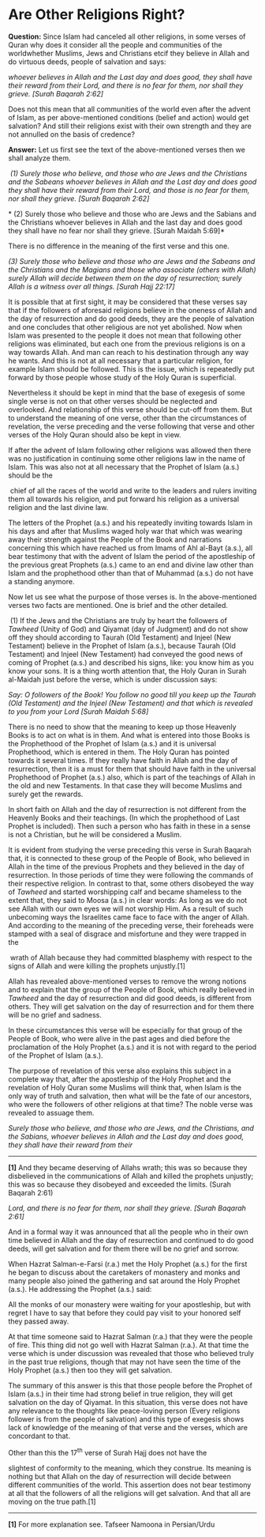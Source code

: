 Are Other Religions Right?
==========================

**Question:** Since Islam had canceled all other religions, in some
verses of Quran why does it consider all the people and communities of
the worldwhether Muslims, Jews and Christians etcif they believe in
Allah and do virtuous deeds, people of salvation and says:

*whoever believes in Allah and the Last day and does good, they shall
have their reward from their Lord, and there is no fear for them, nor
shall they grieve. [Surah Baqarah 2:62]*

Does not this mean that all communities of the world even after the
advent of Islam, as per above-mentioned conditions (belief and action)
would get salvation? And still their religions exist with their own
strength and they are not annulled on the basis of credence?

**Answer:** Let us first see the text of the above-mentioned verses then
we shall analyze them.

 *(1) Surely those who believe, and those who are Jews and the
Christians and the Sabeans whoever believes in Allah and the Last day
and does good they shall have their reward from their Lord, and those is
no fear for them, nor shall they grieve. [Surah Baqarah 2:62]*

* (2) Surely those who believe and those who are Jews and the Sabians
and the Christians whoever believes in Allah and the last day and does
good they shall have no fear nor shall they grieve. [Surah Maidah 5:69]*

There is no difference in the meaning of the first verse and this one.

*(3) Surely those who believe and those who are Jews and the Sabeans and
the Christians and the Magians and those who associate (others with
Allah) surely Allah will decide between them on the day of resurrection;
surely Allah is a witness over all things. [Surah Hajj 22:17]*

It is possible that at first sight, it may be considered that these
verses say that if the followers of aforesaid religions believe in the
oneness of Allah and the day of resurrection and do good deeds, they are
the people of salvation and one concludes that other religious are not
yet abolished. Now when Islam was presented to the people it does not
mean that following other religions was eliminated, but each one from
the previous religions is on a way towards Allah. And man can reach to
his destination through any way he wants. And this is not at all
necessary that a particular religion, for example Islam should be
followed. This is the issue, which is repeatedly put forward by those
people whose study of the Holy Quran is superficial.

Nevertheless it should be kept in mind that the base of exegesis of some
single verse is not on that other verses should be neglected and
overlooked. And relationship of this verse should be cut-off from them.
But to understand the meaning of one verse, other than the circumstances
of revelation, the verse preceding and the verse following that verse
and other verses of the Holy Quran should also be kept in view.

If after the advent of Islam following other religions was allowed then
there was no justification in continuing some other religions law in the
name of Islam. This was also not at all necessary that the Prophet of
Islam (a.s.) should be the

 chief of all the races of the world and write to the leaders and rulers
inviting them all towards his religion, and put forward his religion as
a universal religion and the last divine law.

The letters of the Prophet (a.s.) and his repeatedly inviting towards
Islam in his days and after that Muslims waged holy war that which was
wearing away their strength against the People of the Book and
narrations concerning this which have reached us from Imams of Ahl
al-Bayt (a.s.), all bear testimony that with the advent of Islam the
period of the apostleship of the previous great Prophets (a.s.) came to
an end and divine law other than Islam and the prophethood other than
that of Muhammad (a.s.) do not have a standing anymore.

Now let us see what the purpose of those verses is. In the
above-mentioned verses two facts are mentioned. One is brief and the
other detailed.

 (1) If the Jews and the Christians are truly by heart the followers of
*Tawheed* (Unity of God) and Qiyamat (day of Judgment) and do not show
off they should according to Taurah (Old Testament) and Injeel (New
Testament) believe in the Prophet of Islam (a.s.), because Taurah (Old
Testament) and Injeel (New Testament) had conveyed the good news of
coming of Prophet (a.s.) and described his signs, like: you know him as
you know your sons. It is a thing worth attention that, the Holy Quran
in Surah al-Maidah just before the verse, which is under discussion
says:

*Say: O followers of the Book! You follow no good till you keep up the
Taurah (Old Testament) and the Injeel (New Testament) and that which is
revealed to you from your Lord [Surah Maidah 5:68]*

There is no need to show that the meaning to keep up those Heavenly
Books is to act on what is in them. And what is entered into those Books
is the Prophethood of the Prophet of Islam (a.s.) and it is universal
Prophethood, which is entered in them. The Holy Quran has pointed
towards it several times. If they really have faith in Allah and the day
of resurrection, then it is a must for them that should have faith in
the universal Prophethood of Prophet (a.s.) also, which is part of the
teachings of Allah in the old and new Testaments. In that case they will
become Muslims and surely get the rewards.

In short faith on Allah and the day of resurrection is not different
from the Heavenly Books and their teachings. (In which the prophethood
of Last Prophet is included). Then such a person who has faith in these
in a sense is not a Christian, but he will be considered a Muslim.

It is evident from studying the verse preceding this verse in Surah
Baqarah that, it is connected to these group of the People of Book, who
believed in Allah in the time of the previous Prophets and they believed
in the day of resurrection. In those periods of time they were following
the commands of their respective religion. In contrast to that, some
others disobeyed the way of *Tawheed* and started worshipping calf and
became shameless to the extent that, they said to Moosa (a.s.) in clear
words: As long as we do not see Allah with our own eyes we will not
worship Him. As a result of such unbecoming ways the Israelites came
face to face with the anger of Allah. And according to the meaning of
the preceding verse, their foreheads were stamped with a seal of
disgrace and misfortune and they were trapped in the

 wrath of Allah because they had committed blasphemy with respect to the
signs of Allah and were killing the prophets unjustly.[1]

Allah has revealed above-mentioned verses to remove the wrong notions
and to explain that the group of the People of Book, which really
believed in *Tawheed* and the day of resurrection and did good deeds, is
different from others. They will get salvation on the day of
resurrection and for them there will be no grief and sadness.

In these circumstances this verse will be especially for that group of
the People of Book, who were alive in the past ages and died before the
proclamation of the Holy Prophet (a.s.) and it is not with regard to the
period of the Prophet of Islam (a.s.).

The purpose of revelation of this verse also explains this subject in a
complete way that, after the apostleship of the Holy Prophet and the
revelation of Holy Quran some Muslims will think that, when Islam is the
only way of truth and salvation, then what will be the fate of our
ancestors, who were the followers of other religions at that time? The
noble verse was revealed to assuage them.

*Surely those who believe, and those who are Jews, and the Christians,
and the Sabians, whoever believes in Allah and the Last day and does
good, they shall have their reward from their*

------------------------------------------------------------------------

**[1]** And they became deserving of Allahs wrath; this was so because
they disbelieved in the communications of Allah and killed the prophets
unjustly; this was so because they disobeyed and exceeded the limits.
(Surah Baqarah 2:61)

*Lord, and there is no fear for them, nor shall they grieve. [Surah
Baqarah 2:61]*

And in a formal way it was announced that all the people who in their
own time believed in Allah and the day of resurrection and continued to
do good deeds, will get salvation and for them there will be no grief
and sorrow.

When Hazrat Salman-e-Farsi (r.a.) met the Holy Prophet (a.s.) for the
first he began to discuss about the caretakers of monastery and monks
and many people also joined the gathering and sat around the Holy
Prophet (a.s.). He addressing the Prophet (a.s.) said:

All the monks of our monastery were waiting for your apostleship, but
with regret I have to say that before they could pay visit to your
honored self they passed away.

At that time someone said to Hazrat Salman (r.a.) that they were the
people of fire. This thing did not go well with Hazrat Salman (r.a.). At
that time the verse which is under discussion was revealed that those
who believed truly in the past true religions, though that may not have
seen the time of the Holy Prophet (a.s.) then too they will get
salvation.

The summary of this answer is this that those people before the Prophet
of Islam (a.s.) in their time had strong belief in true religion, they
will get salvation on the day of Qiyamat. In this situation, this verse
does not have any relevance to the thoughts like peace-loving person
(Every religions follower is from the people of salvation) and this type
of exegesis shows lack of knowledge of the meaning of that verse and the
verses, which are concordant to that.

Other than this the 17<sup>th</sup> verse of Surah Hajj does not have
the

slightest of conformity to the meaning, which they construe. Its meaning
is nothing but that Allah on the day of resurrection will decide between
different communities of the world. This assertion does not bear
testimony at all that the followers of all the religions will get
salvation. And that all are moving on the true path.[1]

------------------------------------------------------------------------

**[1]** For more explanation see. Tafseer Namoona in Persian/Urdu
